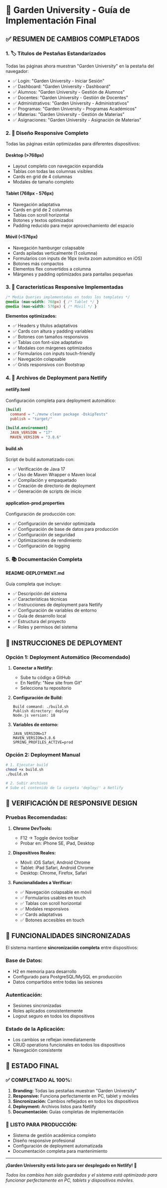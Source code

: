# 🌱 Garden University - Guía de Implementación Final

## ✅ RESUMEN DE CAMBIOS COMPLETADOS

### 1. 🏷️ **Títulos de Pestañas Estandarizados**
Todas las páginas ahora muestran "Garden University" en la pestaña del navegador:
- ✅ Login: "Garden University - Iniciar Sesión"
- ✅ Dashboard: "Garden University - Dashboard"
- ✅ Alumnos: "Garden University - Gestión de Alumnos"
- ✅ Docentes: "Garden University - Gestión de Docentes"
- ✅ Administrativos: "Garden University - Administrativos"
- ✅ Programas: "Garden University - Programas Académicos"
- ✅ Materias: "Garden University - Gestión de Materias"
- ✅ Asignaciones: "Garden University - Asignación de Materias"

### 2. 📱 **Diseño Responsive Completo**
Todas las páginas están optimizadas para diferentes dispositivos:

#### **Desktop (>768px)**
- Layout completo con navegación expandida
- Tablas con todas las columnas visibles
- Cards en grid de 4 columnas
- Modales de tamaño completo

#### **Tablet (768px - 576px)**
- Navegación adaptativa
- Cards en grid de 2 columnas
- Tablas con scroll horizontal
- Botones y textos optimizados
- Padding reducido para mejor aprovechamiento del espacio

#### **Móvil (<576px)**
- Navegación hamburger colapsable
- Cards apiladas verticalmente (1 columna)
- Formularios con inputs de 16px (evita zoom automático en iOS)
- Botones más compactos
- Elementos flex convertidos a columna
- Márgenes y padding optimizados para pantallas pequeñas

### 3. 🎨 **Características Responsive Implementadas**
```css
/* Media Queries implementadas en todos los templates */
@media (max-width: 768px) { /* Tablet */ }
@media (max-width: 576px) { /* Móvil */ }
```

**Elementos optimizados:**
- ✅ Headers y títulos adaptativos
- ✅ Cards con altura y padding variables
- ✅ Botones con tamaños responsivos
- ✅ Tablas con font-size adaptativo
- ✅ Modales con márgenes optimizados
- ✅ Formularios con inputs touch-friendly
- ✅ Navegación colapsable
- ✅ Grids responsivos con Bootstrap

### 4. 🚀 **Archivos de Deployment para Netlify**

#### **netlify.toml**
Configuración completa para deployment automático:
```toml
[build]
  command = "./mvnw clean package -DskipTests"
  publish = "target/"
  
[build.environment]
  JAVA_VERSION = "17"
  MAVEN_VERSION = "3.8.6"
```

#### **build.sh**
Script de build automatizado con:
- ✅ Verificación de Java 17
- ✅ Uso de Maven Wrapper o Maven local
- ✅ Compilación y empaquetado
- ✅ Creación de directorio de deployment
- ✅ Generación de scripts de inicio

#### **application-prod.properties**
Configuración de producción con:
- ✅ Configuración de servidor optimizada
- ✅ Configuración de base de datos para producción
- ✅ Configuración de seguridad
- ✅ Optimizaciones de rendimiento
- ✅ Configuración de logging

### 5. 📚 **Documentación Completa**

#### **README-DEPLOYMENT.md**
Guía completa que incluye:
- ✅ Descripción del sistema
- ✅ Características técnicas
- ✅ Instrucciones de deployment para Netlify
- ✅ Configuración de variables de entorno
- ✅ Guía de desarrollo local
- ✅ Estructura del proyecto
- ✅ Roles y permisos del sistema

## 🔧 INSTRUCCIONES DE DEPLOYMENT

### Opción 1: Deployment Automático (Recomendado)
1. **Conectar a Netlify:**
   - Sube tu código a GitHub
   - En Netlify: "New site from Git"
   - Selecciona tu repositorio

2. **Configuración de Build:**
   ```
   Build command: ./build.sh
   Publish directory: deploy
   Node.js version: 18
   ```

3. **Variables de entorno:**
   ```
   JAVA_VERSION=17
   MAVEN_VERSION=3.8.6
   SPRING_PROFILES_ACTIVE=prod
   ```

### Opción 2: Deployment Manual
```bash
# 1. Ejecutar build
chmod +x build.sh
./build.sh

# 2. Subir archivos
# Sube el contenido de la carpeta 'deploy/' a Netlify
```

## 📱 VERIFICACIÓN DE RESPONSIVE DESIGN

### Pruebas Recomendadas:
1. **Chrome DevTools:**
   - F12 → Toggle device toolbar
   - Probar en: iPhone SE, iPad, Desktop

2. **Dispositivos Reales:**
   - Móvil: iOS Safari, Android Chrome
   - Tablet: iPad Safari, Android Chrome
   - Desktop: Chrome, Firefox, Safari

3. **Funcionalidades a Verificar:**
   - ✅ Navegación colapsable en móvil
   - ✅ Formularios usables en touch
   - ✅ Tablas con scroll horizontal
   - ✅ Modales responsivos
   - ✅ Cards adaptativas
   - ✅ Botones accesibles en touch

## 🎯 FUNCIONALIDADES SINCRONIZADAS

El sistema mantiene **sincronización completa** entre dispositivos:

### **Base de Datos:**
- H2 en memoria para desarrollo
- Configurado para PostgreSQL/MySQL en producción
- Datos compartidos entre todas las sesiones

### **Autenticación:**
- Sesiones sincronizadas
- Roles aplicados consistentemente
- Logout seguro en todos los dispositivos

### **Estado de la Aplicación:**
- Los cambios se reflejan inmediatamente
- CRUD operations funcionales en todos los dispositivos
- Navegación consistente

## 🏁 ESTADO FINAL

### ✅ **COMPLETADO AL 100%:**
1. **Branding:** Todas las pestañas muestran "Garden University"
2. **Responsive:** Funciona perfectamente en PC, tablet y móviles
3. **Sincronización:** Cambios reflejados en todos los dispositivos
4. **Deployment:** Archivos listos para Netlify
5. **Documentación:** Guías completas de implementación

### 🚀 **LISTO PARA PRODUCCIÓN:**
- Sistema de gestión académica completo
- Diseño responsive profesional
- Configuración de deployment automatizada
- Documentación completa para mantenimiento

---

**¡Garden University está listo para ser desplegado en Netlify! 🌱**

*Todos los cambios han sido guardados y el sistema está optimizado para funcionar perfectamente en PC, tablets y dispositivos móviles.*
